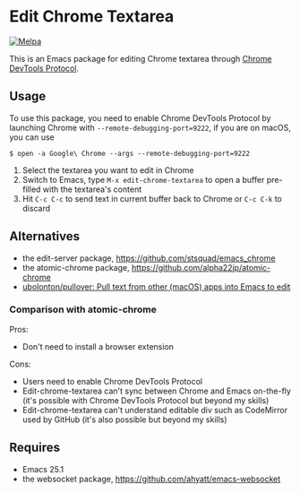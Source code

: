 # Edit Chrome Textarea
[![Melpa](https://melpa.org/packages/edit-chrome-textarea-badge.svg)](https://melpa.org/#/edit-chrome-textarea)

This is an Emacs package for editing Chrome textarea through [Chrome DevTools
Protocol](https://chromedevtools.github.io/devtools-protocol).

## Usage

To use this package, you need to enable Chrome DevTools Protocol by launching
Chrome with `--remote-debugging-port=9222`, if you are on macOS, you can use

    $ open -a Google\ Chrome --args --remote-debugging-port=9222

1. Select the textarea you want to edit in Chrome
2. Switch to Emacs, type `M-x edit-chrome-textarea` to open a buffer pre-filled
   with the textarea's content
3. Hit `C-c C-c` to send text in current buffer back to Chrome or `C-c C-k` to
   discard


## Alternatives

- the edit-server package, https://github.com/stsquad/emacs_chrome
- the atomic-chrome package, https://github.com/alpha22jp/atomic-chrome
- [ubolonton/pullover: Pull text from other (macOS) apps into Emacs to edit](https://github.com/ubolonton/pullover)

### Comparison with atomic-chrome

Pros:

- Don't need to install a browser extension

Cons:

- Users need to enable Chrome DevTools Protocol
- Edit-chrome-textarea can't sync between Chrome and Emacs on-the-fly (it's
  possible with Chrome DevTools Protocol but beyond my skills)
- Edit-chrome-textarea can't understand editable div such as CodeMirror used by
  GitHub (it's also possible but beyond my skills)

## Requires

- Emacs 25.1
- the websocket package, https://github.com/ahyatt/emacs-websocket
